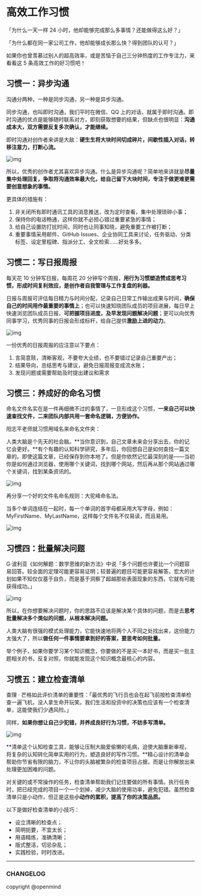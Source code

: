 # 高效工作习惯

「为什么一天一样 24 小时，他却能够完成那么多事情？还能做得这么好？」

「为什么都在同一家公司工作，他却能够成长那么快？得到团队的认可？」

如果你也曾羡慕过别人的超高效率，或是苦恼于自己三分钟热度的工作专注力，来看看这 5 条高效工作的好习惯吧！

## 习惯一：异步沟通

沟通分两种，一种是同步沟通，另一种是异步沟通。

同步沟通，也叫即时沟通，我们平时在微信、QQ 上的对话，就属于即时沟通。即时沟通的优点是能够随时联系对方，即刻获取想要的结果，但缺点也很明显：**沟通成本大，双方需要反复多次确认，才能继续。**

即时沟通对创作者来讲是大敌：**硬生生将大块时间切成碎片，间歇性插入对话，转移注意力，打断心流。**

![img](https://mmbiz.qpic.cn/mmbiz_jpg/ice5enJHe2TgRmBzaOkcTpvJEicv5Y0QIE1dSS5oNznp24BWY8n3orJxTShmt4BE0A9MV6j7GdBtfTrBUBR7qF0Q/640?wx_fmt=jpeg&tp=webp&wxfrom=5&wx_lazy=1)

所以，优秀的创作者尤其喜欢异步沟通。什么是异步沟通呢？简单地来讲就是**尽量集中处理回复，争取将沟通效率最大化，给自己留下大块时间，专注于做更难更需要创意想象的事情。**

更具体的措施有：

1. 非关闭所有即时通讯工具的消息推送，改为定时查看，集中处理琐碎小事；
2. 保持你的电话畅通，这样你就不必担心错过重要紧急的事情；
3. 给自己设置防打扰时间，同时也让同事知晓，避免重要工作被打断；
4. 重要事情采用邮件、GitHub Issues、企业协同工具来讨论，任务驱动、分类标签、设定里程碑、指派分工、全文检索……好处多多。

## 习惯二：写日报周报

每天花 10 分钟写日报，每周花 20 分钟写个周报，**用行为习惯塑造赞成思考习惯，形成时间复利效应，是创作者自我管理与工作复盘的利器。**

日报与周报可评估每日精力与时间分配，记录自己日常工作输出成果与时间，**确保自己的时间用作最重要的事情上**；也可以快速知晓团队成员的项目进展，每日早上快速浏览团队成员日报，**可把握项目进度，及早发现问题解决问题**；更可以向优秀同事学习，优秀同事的日报会形成标杆，给自己提供**激励上进的动力**。

![img](https://mmbiz.qpic.cn/mmbiz_jpg/ice5enJHe2TgRmBzaOkcTpvJEicv5Y0QIETtLLL3s4PXhhJa5VUgKTOZQrpLBR46Esyk5BN8NJc5AtYxjKsoo5Fg/640?wx_fmt=jpeg&tp=webp&wxfrom=5&wx_lazy=1)

一份优秀的日报周报的应注意以下要点：

1. 言简意赅，清晰客观，不要夸大业绩，也不要错过记录自己重要产出；
2. 结果导向，总结思考与建议，避免日报周报变成流水账；
3. 发现问题或需要帮助及时提出建议和需求

## 习惯三：养成好的命名习惯

命名文件名实在是一件再细微不过的事情了，一旦形成这个习惯，**一来自己可以快速查找文件，二来团队内部共用一套命名逻辑，方便协作。**

阳志平老师就习惯用域名来命名文件夹：

人类大脑是个先天的社会脑。**当你意识到，自己文章未来会分享出去，你的记忆会更好。**有个有趣的认知科学研究，多年后，你回想自己是如何查找一篇文章的。即使这篇文章，已经保存到你本地了。但是你依然记忆最深刻的是——当初你是如何通过浏览器，使用哪个关键词，找到哪个网站，然后再从那个网站通过哪个关键词，找到某条资讯的。

![img](https://mmbiz.qpic.cn/mmbiz_png/l3Oo0icr0VH0HibZsIib7U5zjbLbIPz0MfYDoUo3fEAAueQNG8jVRLs42fxmZ2IaIozbiahNxC4IpD7xXoom9DbvkQ/640?wx_fmt=png&tp=webp&wxfrom=5&wx_lazy=1)

再分享一个好的文件名命名规则：大驼峰命名法。

当多个单词连结在一起时，每一个单词的首字母都采用大写字母，例如：MyFirstName、MyLastName，这样每个文件名不仅易读，而且易用。

![img](https://mmbiz.qpic.cn/mmbiz_jpg/ice5enJHe2TgRmBzaOkcTpvJEicv5Y0QIEeVichEuhwgicyYwhWY1QTj9sslyYV1TQ89wiavRHEXBIrV7jqBNAgaib8A/640?wx_fmt=jpeg&tp=webp&wxfrom=5&wx_lazy=1)

## 习惯四：批量解决问题

G·波利亚《如何解题：数学思维的新方法》中说「多个问题也许要比一个问题容易回答。较全面的定理可能更容易证明；较普遍的题目可能更容易解答。宏大的计划如果不知仅仅基于自负，而是基于洞察了超越那些表面现象的东西，它就有可能获得成功。」

![img](https://mmbiz.qpic.cn/mmbiz_jpg/ice5enJHe2TgRmBzaOkcTpvJEicv5Y0QIEA4L9AXSrNEYng2pAqj1M1AtMcxfaM5O2Zjt40gZcCPGtowKCGNfuCg/640?wx_fmt=jpeg&tp=webp&wxfrom=5&wx_lazy=1)

所以，在你想要解决问题时，你的思路不应该是解决某个具体的问题，而是去**思考批量解决多个类似的问题，从根本解决问题。**

人类大脑有很强的模式处理能力，它能快速地将两个人不同之处找出来，这份能力太强大了，所以**做任何一件事情要拿到好的答案，要思考如何批量。**

举个例子，如果你要学习某个知识概念，你要做的不是买一本好书，而是买一批主题相关的书，反复对照，你就能发现这个知识概念最核心的内容。

## 习惯五：建立检查清单

查理 · 芒格如此评价清单的重要性：「最优秀的飞行员也会在起飞前按检查清单检查一遍飞机，没人拿生命开玩笑。我们生活和投资中的决策也应该有一个检查清单，这能使我们少遇风险。」

同样，**如果你想让自己少犯错，并养成良好行为习惯，不妨多写清单。**

![img](https://mmbiz.qpic.cn/mmbiz_jpg/ice5enJHe2TgRmBzaOkcTpvJEicv5Y0QIEzMQN9ic7HAicfTqJPlvia7T5foDDGGV6D8AkEwIPJhKkez6oZ7lDjiaNgg/640?wx_fmt=jpeg&tp=webp&wxfrom=5&wx_lazy=1)

**清单这个认知检查工具，能够让压制大脑爱偷懒的毛病，迫使大脑重新审视，将复杂的认知转化简单实用的行为，塑造良好的写作习惯。**精心设计的清单会帮助你节省有限的脑力，不让你的头脑被繁杂的检查项目占据，而是让你解放出来处理更加困难的问题。

对关键的或不常操作的任务，检查清单帮助我们记住要做的所有事情。执行任务时，把已经完成的项目一个一个划掉，减少大脑的使用功率，避免犯错。虽然检查清单只是小动作，但正是这些**小动作的累积，提高了你的决策品质。**

以下是做好检查清单的小技巧：

- 设立清晰的检查点；
- 简明扼要，不宜太长；
- 用语精炼，准确清晰；
- 版式整洁，切忌杂乱；
- 实践检验，时时改进。

***
### CHANGELOG 
copyright @openmind
